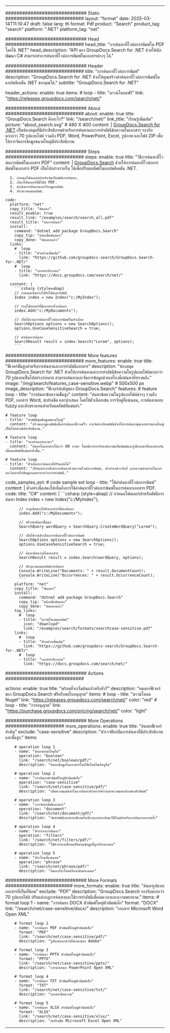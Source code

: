 
---
############################# Static ############################
layout: "format"
date:  2025-03-14T11:10:47
draft: false
lang: th
format: Pdf
product: "Search"
product_tag: "search"
platform: ".NET"
platform_tag: "net"

############################# Head ############################
head_title: "การค้นหาที่ไวต่อการพิมพ์ใน PDF โดยใช้ .NET"
head_description: "API ของ GroupDocs.Search for .NET ช่วยให้นักพัฒนา C# สามารถทำการค้นหาที่ไวต่อการพิมพ์ในเอกสารต่างๆ ได้."

############################# Header ############################
title: "การค้นหาที่ไวต่อการพิมพ์" 
description: "GroupDocs.Search for .NET ช่วยให้คุณสร้างคำค้นหาที่ไวต่อการพิมพ์ในแอปพลิเคชัน .NET ของคุณได้."
subtitle: "GroupDocs.Search for .NET" 

header_actions:
  enable: true
  items:
    #  loop
    - title: "ดาวน์โหลดฟรี"
      link: "https://releases.groupdocs.com/search/net/"
      
############################# About ############################
about:
    enable: true
    title: "GroupDocs.Search คืออะไร?"
    link: "/search/net/"
    link_title: "เรียนรู้เพิ่มเติม"
    picture: "about_search.svg" # 480 X 400
    content: |
       [GroupDocs.Search for .NET](/search/net/) เป็นห้องสมุดที่มีประสิทธิภาพสำหรับการค้นหาและการทำดัชนีข้อความในเอกสาร รองรับมากกว่า 70 รูปแบบไฟล์ รวมถึง PDF, Word, PowerPoint, Excel, รูปภาพ และไฟล์ ZIP เพื่อให้การจัดการข้อมูลขนาดใหญ่มีประสิทธิภาพ.

############################# Steps ############################
steps:
    enable: true
    title: "วิธีการค้นหาที่ไวต่อการพิมพ์ในเอกสาร PDF"
    content: |
      [GroupDocs.Search](/search/net/) ช่วยให้การค้นหาที่ไวต่อการพิมพ์ในเอกสาร PDF เป็นไปอย่างราบรื่น ใช้เพื่อปรับผลลัพธ์ในแอปพลิเคชัน .NET.
      
      1. กำหนดโฟลเดอร์สำหรับจัดเก็บดัชนีการค้นหา.
      2. เลือกโฟลเดอร์ที่มีไฟล์ PDF.
      3. ดำเนินการค้นหาและเรียกดูผลลัพธ์.
      4. ประมวลผลผลลัพธ์.
   
    code:
      platform: "net"
      copy_title: "คัดลอก"
      result_enable: true
      result_link: "/examples/search/search_all.pdf"
      result_title: "ผลการค้นหา"
      install:
        command: "dotnet add package GroupDocs.Search"
        copy_tip: "คลิกเพื่อคัดลอก"
        copy_done: "คัดลอกแล้ว"
      links:
        #  loop
        - title: "ตัวอย่างเพิ่มเติม"
          link: "https://github.com/groupdocs-search/GroupDocs.Search-for-.NET/"
        #  loop
        - title: "เอกสารประกอบ"
          link: "https://docs.groupdocs.com/search/net/"
          
      content: |
        ```csharp {style=abap}
        // กำหนดเส้นทางไปยังโฟลเดอร์ดัชนี
        Index index = new Index("c:/MyIndex");

        // ระบุโฟลเดอร์ที่มีเอกสารที่จะค้นหา
        index.Add("c:/MyDocuments");

        // เปิดใช้งานการค้นหาที่ไวต่อการพิมพ์ในตัวเลือก
        SearchOptions options = new SearchOptions();
        options.UseCaseSensitiveSearch = true;

        // ดำเนินการค้นหา
        SearchResult result = index.Search("Lorem", options);
        ```            

############################# More features ############################
more_features:
  enable: true
  title: "ฟีเจอร์ขั้นสูงสำหรับการค้นหาและการทำดัชนีเอกสาร"
  description: "ห้องสมุด GroupDocs.Search for .NET ช่วยให้การค้นหาและการทำดัชนีข้อความในรูปแบบไฟล์มากกว่า 70 รูปแบบเป็นไปอย่างง่ายดาย สามารถค้นหาและจัดการข้อมูลด้วยเครื่องมือค้นหาที่ทรงพลัง."
  image: "/img/search/features_case-sensitive.webp" # 500x500 px
  image_description: "ฟีเจอร์สำคัญของ GroupDocs.Search"
  features:
    # feature loop
    - title: "การค้นหาข้อความขั้นสูง"
      content: "ค้นหาข้อความในรูปแบบไฟล์ต่างๆ รวมถึง PDF, เอกสาร Word, สเปรดชีต และนำเสนอ โดยใช้ตัวเลือกเช่น การจับคู่ที่แน่นอน, การค้นหาแบบ fuzzy และอักขระแทนสำหรับผลลัพธ์ที่แม่นยำ."

    # feature loop
    - title: "ทำดัชนีชุดข้อมูลขนาดใหญ่"
      content: "สร้างและดูแลดัชนีเพื่อการค้นหาที่รวดเร็ว การจัดระเบียบดัชนีช่วยให้การค้นหาชุดเอกสารขนาดใหญ่เป็นไปอย่างมีประสิทธิภาพ."

    # feature loop
    - title: "รองรับหลายภาษา"
      content: "ค้นหาในเอกสารได้กว่า 80 ภาษา โดยมีการรองรับเลย์เอาต์แป้นพิมพ์และรูปแบบคำที่แตกต่างกันเพื่อผลลัพธ์ที่แม่นยำยิ่งขึ้น."

    # feature loop
    - title: "ตัวเลือกการค้นหาที่ปรับแต่งได้"
      content: "ปรับแต่งการตั้งค่าการค้นหาด้วยความไวต่อการพิมพ์, ตัวกรองช่วงวันที่ และความสามารถในการละเว้นคำหรือข้อมูลเฉพาะระหว่างการทำดัชนี."
      
  code_samples_ext:
    # code sample ext loop
    - title: "ใช้คำค้นหาที่ไวต่อการพิมพ์"
      content: |
        ตัวอย่างนี้แสดงให้เห็นถึงการใช้คำค้นหาที่ไวต่อการพิมพ์ในการค้นหาเอกสาร PDF.
      code:
        title: "C#"
        content: |
          ```csharp {style=abap}
          // กำหนดโฟลเดอร์สำหรับดัชนีการค้นหา
          Index index = new Index("c:/MyIndex");
              
          // ระบุเส้นทางไปยังเอกสารที่ต้องค้นหา
          index.Add("c:/MyDocuments");

          // สร้างคำค้นหาขึ้นมา
          SearchQuery wordQuery = SearchQuery.CreateWordQuery("Lorem");

          // เปิดใช้งานตัวเลือกการค้นหาที่ไวต่อการพิมพ์
          SearchOptions options = new SearchOptions();
          options.UseCaseSensitiveSearch = true;

          // ค้นหาข้อความในเอกสาร
          SearchResult result = index.Search(wordQuery, options);
          
          // ประมวลผลผลลัพธ์การค้นหา
          Console.WriteLine("Documents: " + result.DocumentCount);
          Console.WriteLine("Occurrences: " + result.OccurrenceCount);
          ```
        platform: "net"
        copy_title: "คัดลอก"
        install:
          command: "dotnet add package GroupDocs.Search"
          copy_tip: "คลิกเพื่อคัดลอก"
          copy_done: "คัดลอกแล้ว"
        top_links:
          #  loop
          - title: "ดาวน์โหลดผลลัพธ์"
            icon: "download"
            link: "/examples/search/formats/searchcase-sensitive.pdf"
        links:
          #  loop
          - title: "ตัวอย่างเพิ่มเติม"
            link: "https://github.com/groupdocs-search/GroupDocs.Search-for-.NET/"
          #  loop
          - title: "เอกสารประกอบ"
            link: "https://docs.groupdocs.com/search/net/"
            

            


############################# Actions ############################

actions:
  enable: true
  title: "พร้อมที่จะเริ่มต้นแล้วหรือยัง?"
  description: "ทดลองฟีเจอร์ของ GroupDocs.Search ฟรีหรือขอใบอนุญาต"
  items:
    #  loop
    - title: "ดาวน์โหลด Nuget"
      link: "https://releases.groupdocs.com/search/net/"
      color: "red"
        #  loop
    - title: "การอนุญาต"
      link: "https://purchase.groupdocs.com/pricing/search/net/"
      color: "light"


############################# More Operations #####################
more_operations:
    enable: true
    title: "ค้นพบฟีเจอร์สำคัญ"
    exclude: "case-sensitive"
    description: "สำรวจฟังก์ชันการค้นหาที่มีประสิทธิภาพและขั้นสูง."
    items: 
          
        # operation loop 1
        - name: "ค้นหาตามเงื่อนไข"
          operation: "boolean"
          link: "/search/net/boolean/pdf/"
          description: "ค้นหาข้อมูลในเอกสารโดยใช้เงื่อนไขเชิงบูลีน"

        # operation loop 2
        - name: "การค้นหาตัวพิมพ์ใหญ่ตัวพิมพ์เล็ก"
          operation: "case-sensitive"
          link: "/search/net/case-sensitive/pdf/"
          description: "เพิ่มความแม่นยำในการค้นหาด้วยการพิจารณาความแตกต่างของตัวพิมพ์"

        # operation loop 3
        - name: "การจัดทำดัชนีเอกสาร"
          operation: "document"
          link: "/search/net/document/pdf/"
          description: "จัดทำดัชนีเอกสารเพียงครั้งเดียวและนำกลับมาใช้ใหม่สำหรับการค้นหาหลายครั้ง"

        # operation loop 4
        - name: "ตัวกรองการค้นหา"
          operation: "filters"
          link: "/search/net/filters/pdf/"
          description: "ใช้ตัวกรองเพื่อลดปริมาณข้อมูลที่ถูกประมวลผล"

        # operation loop 5
        - name: "ประโยคที่แน่นอน"
          operation: "phrase"
          link: "/search/net/phrase/pdf/"
          description: "ค้นหาประโยคหรือลำดับคำเฉพาะ"
          
        
          
############################# More Formats ########################
more_formats:
    enable: true
    title: "ค้นหารูปแบบเอกสารที่เป็นที่นิยม"
    exclude: "PDF"
    description: "GroupDocs.Search รองรับมากกว่า 70 รูปแบบไฟล์ ปรับแต่งกฎการค้นหาและใช้การทำดัชนีเพื่อลดเวลาและความพยายาม."
    items: 
        # format loop 1
        - name: "การค้นหา DOCX ตัวพิมพ์ใหญ่ตัวพิมพ์เล็ก"
          format: "DOCX"
          link: "/search/net/case-sensitive/docx/"
          description: "เอกสาร Microsoft Word Open XML"
          
        # format loop 2
        - name: "การค้นหา PDF ตัวพิมพ์ใหญ่ตัวพิมพ์เล็ก"
          format: "PDF"
          link: "/search/net/case-sensitive/pdf/"
          description: "รูปแบบเอกสารที่พกพาของ Adobe"
          
        # format loop 3
        - name: "การค้นหา PPTX ตัวพิมพ์ใหญ่ตัวพิมพ์เล็ก"
          format: "PPTX"
          link: "/search/net/case-sensitive/pptx/"
          description: "การนำเสนอ PowerPoint Open XML"

        # format loop 4
        - name: "การค้นหา TXT ตัวพิมพ์ใหญ่ตัวพิมพ์เล็ก"
          format: "TXT"
          link: "/search/net/case-sensitive/txt/"
          description: "เอกสารข้อความ"
          
        # format loop 5
        - name: "การค้นหา XLSX ตัวพิมพ์ใหญ่ตัวพิมพ์เล็ก"
          format: "XLSX"
          link: "/search/net/case-sensitive/xlsx/"
          description: "สเปรดชีต Microsoft Excel Open XML"
  

---